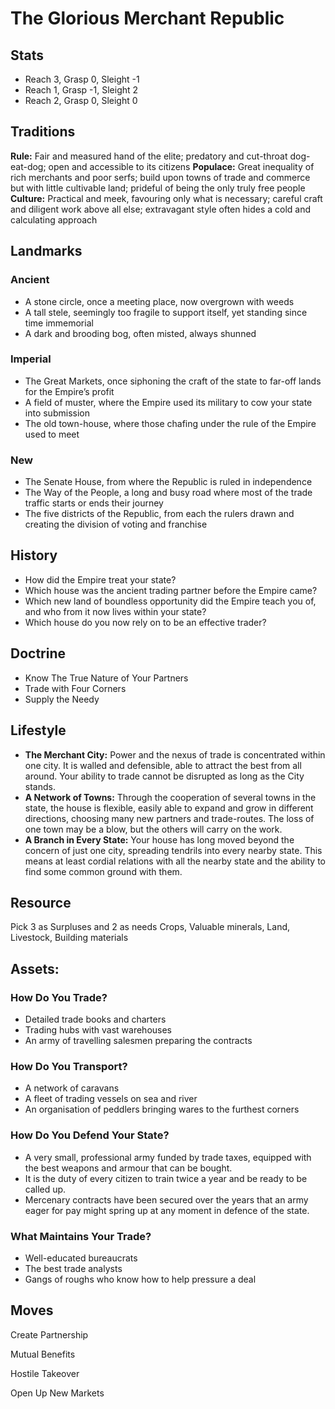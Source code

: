 # The Glorious Merchant Republic
## Stats
* Reach 3, Grasp 0, Sleight -1
* Reach 1, Grasp -1, Sleight 2
* Reach 2, Grasp 0, Sleight 0

## Traditions
**Rule:** Fair and measured hand of the elite; predatory and cut-throat dog-eat-dog; open and accessible to its citizens
**Populace:** Great inequality of rich merchants and poor serfs; build upon towns of trade and commerce but with little cultivable land; prideful of being the only truly free people
**Culture:** Practical and meek, favouring only what is necessary; careful craft and diligent work above all else; extravagant style often hides a cold and calculating approach

## Landmarks
### Ancient
* A stone circle, once a meeting place, now overgrown with weeds
* A tall stele, seemingly too fragile to support itself, yet standing since time immemorial
* A dark and brooding bog, often misted, always shunned

### Imperial
* The Great Markets, once siphoning the craft of the state to far-off lands for the Empire’s profit
* A field of muster, where the Empire used its military to cow your state into submission
* The old town-house, where those chafing under the rule of the Empire used to meet

### New
* The Senate House, from where the Republic is ruled in independence
* The Way of the People, a long and busy road where most of the trade traffic starts or ends their journey
* The five districts of the Republic, from each the rulers drawn and creating the division of voting and franchise

## History
* How did the Empire treat your state?
* Which house was the ancient trading partner before the Empire came?
* Which new land of boundless opportunity did the Empire teach you of, and who from it now lives within your state?
* Which house do you now rely on to be an effective trader?

## Doctrine
* Know The True Nature of Your Partners
* Trade with Four Corners
* Supply the Needy

## Lifestyle
* **The Merchant City:** Power and the nexus of trade is concentrated within one city. It is walled and defensible, able to attract the best from all around. Your ability to trade cannot be disrupted as long as the City stands.
* **A Network of Towns:** Through the cooperation of several towns in the state, the house is flexible, easily able to expand and grow in different directions, choosing many new partners and trade-routes. The loss of one town may be a blow, but the others will carry on the work.
* **A Branch in Every State:** Your house has long moved beyond the concern of just one city, spreading tendrils into every nearby state. This means at least cordial relations with all the nearby state and the ability to find some common ground with them.

## Resource
Pick 3 as Surpluses and 2 as needs
Crops, Valuable minerals, Land, Livestock, Building materials

## Assets:
### How Do You Trade?
* Detailed trade books and charters
* Trading hubs with vast warehouses
* An army of travelling salesmen preparing the contracts

### How Do You Transport?
* A network of caravans
* A fleet of trading vessels on sea and river
* An organisation of peddlers bringing wares to the furthest corners

### How Do You Defend Your State?
* A very small, professional army funded by trade taxes, equipped with the best weapons and armour that can be bought.
* It is the duty of every citizen to train twice a year and be ready to be called up.
* Mercenary contracts have been secured over the years that an army eager for pay might spring up at any moment in defence of the state.

### What Maintains Your Trade?
* Well-educated bureaucrats
* The best trade analysts
* Gangs of roughs who know how to help pressure a deal

## Moves
Create Partnership

Mutual Benefits

Hostile Takeover

Open Up New Markets